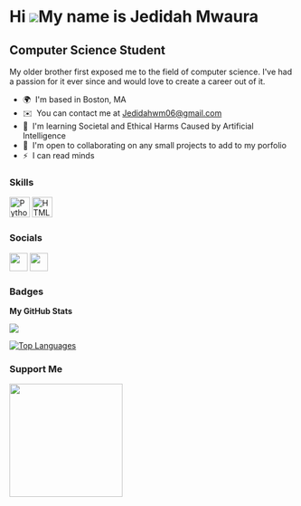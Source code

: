 Hi ![](https://user-images.githubusercontent.com/18350557/176309783-0785949b-9127-417c-8b55-ab5a4333674e.gif)My name is Jedidah Mwaura
======================================================================================================================================

Computer Science Student
------------------------

My older brother first exposed me to the field of computer science. I've had a passion for it ever since and would love to create a career out of it.

* 🌍  I'm based in Boston, MA
* ✉️  You can contact me at [Jedidahwm06@gmail.com](mailto:Jedidahwm06@gmail.com)
* 🧠  I'm learning Societal and Ethical Harms Caused by Artificial Intelligence
* 🤝  I'm open to collaborating on any small projects to add to my porfolio
* ⚡  I can read minds

### Skills


<p align="left">
<a href="https://www.python.org/" target="_blank" rel="noreferrer"><img src="https://raw.githubusercontent.com/danielcranney/readme-generator/main/public/icons/skills/python-colored.svg" width="36" height="36" alt="Python" /></a>
<a href="https://developer.mozilla.org/en-US/docs/Glossary/HTML5" target="_blank" rel="noreferrer"><img src="https://raw.githubusercontent.com/danielcranney/readme-generator/main/public/icons/skills/html5-colored.svg" width="36" height="36" alt="HTML5" /></a>
</p>


### Socials

<p align="left"> <a href="https://www.github.com/JedidahWM" target="_blank" rel="noreferrer"><img src="https://raw.githubusercontent.com/danielcranney/readme-generator/main/public/icons/socials/github.svg" width="32" height="32" /></a> <a href="https://www.linkedin.com/in/Jedidahwm006" target="_blank" rel="noreferrer"><img src="https://raw.githubusercontent.com/danielcranney/readme-generator/main/public/icons/socials/linkedin.svg" width="32" height="32" /></a></p>

### Badges

<b>My GitHub Stats</b>

<a href="http://www.github.com/JedidahWM"><img src="https://github-readme-streak-stats.herokuapp.com/?user=JedidahWM&stroke=ec4899&background=1c1917&ring=ffffff&fire=ffffff&currStreakNum=ec4899&currStreakLabel=ffffff&sideNums=ec4899&sideLabels=ec4899&dates=ec4899&hide_border=true" /></a>

<a href="https://github.com/JedidahWM" align="left"><img src="https://github-readme-stats.vercel.app/api/top-langs/?username=JedidahWM&langs_count=10&title_color=ffffff&text_color=ec4899&icon_color=444e59&bg_color=1c1917&hide_border=true&locale=en&custom_title=Top%20%Languages" alt="Top Languages" /></a>

### Support Me

<a href="https://www.buymeacoffee.com/Jedidahwm06"><img src="https://cdn.buymeacoffee.com/buttons/v2/default-yellow.png" width="200" /></a>
